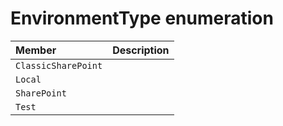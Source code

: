 # EnvironmentType enumeration


| Member	   | Description|
|:-------------|:-------|
|`ClassicSharePoint`       |  |
|`Local`       |  |
|`SharePoint`       |  |
|`Test`       |  |
